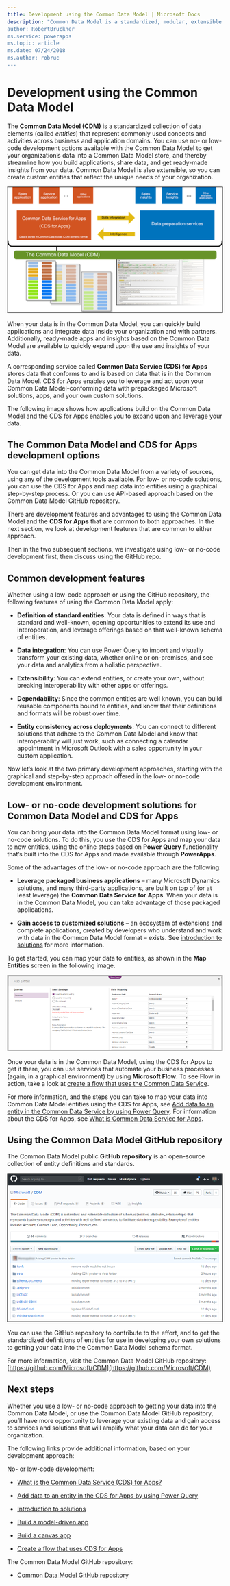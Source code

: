 ```yaml
---
title: Development using the Common Data Model | Microsoft Docs
description: "Common Data Model is a standardized, modular, extensible collection of data schemas published by Microsoft that are designed to make it easier for you build, use, and analyze data.
author: RobertBruckner
ms.service: powerapps
ms.topic: article
ms.date: 07/24/2018
ms.author: robruc
---
```


# Development using the Common Data Model

The **Common Data Model (CDM)** is a standardized collection of data elements
(called *entities*) that represent commonly used concepts and activities across
business and application domains. You can use no- or low-code development
options available with the Common Data Model to get your organization’s data into a Common Data Model
store, and thereby streamline how you build applications, share data, and get
ready-made insights from your data. Common Data Model is also extensible, so you can create
custom entities that reflect the unique needs of your organization.

![Common Data Model overview](media/cdm-overview.png)

When your data is in the Common Data Model, you can quickly build applications and
integrate data inside your organization and with partners. Additionally,
ready-made apps and insights based on the Common Data Model are available to quickly
expand upon the use and insights of your data.

A corresponding service called **Common Data Service (CDS) for Apps** stores
data that conforms to and is based on data that is in the Common Data Model. CDS for Apps
enables you to leverage and act upon your Common Data Model-conforming data with prepackaged
Microsoft solutions, apps, and your own custom solutions.

The following image shows how applications build on the Common Data Model and the CDS
for Apps enables you to expand upon and leverage your data.

## The Common Data Model and CDS for Apps development options

You can get data into the Common Data Model from a variety of sources, using any of the
development tools available. For low- or no-code solutions, you can use the
CDS for Apps and map data into entities using a graphical step-by-step
process. Or you can use API-based approach based on the Common Data Model GitHub repository.

There are development features and advantages to using the Common Data Model and the **CDS
for Apps** that are common to both approaches. In the next section, we look at
development features that are common to either approach.

Then in the two subsequent sections, we investigate using low- or no-code
development first, then discuss using the GitHub repo.

## Common development features 

Whether using a low-code approach or using the GitHub repository, the following
features of using the Common Data Model apply:

-   **Definition of standard entities**: Your data is defined in ways that is
    standard and well-known, opening opportunities to extend its use and
    interoperation, and leverage offerings based on that well-known schema of
    entities.

-   **Data integration**: You can use Power Query to import and visually
    transform your existing data, whether online or on-premises, and see your
    data and analytics from a holistic perspective.

-   **Extensibility**: You can extend entities, or create your own, without
    breaking interoperability with other apps or offerings.

-   **Dependability**: Since the common entities are well known, you can build
    reusable components bound to entities, and know that their definitions and
    formats will be robust over time.

-   **Entity consistency across deployments**: You can connect to different
    solutions that adhere to the Common Data Model and know that interoperability will just
    work, such as connecting a calendar appointment in Microsoft Outlook with a
    sales opportunity in your custom application.

Now let’s look at the two primary development approaches, starting with the
graphical and step-by-step approach offered in the low- or no-code development
environment.

## Low- or no-code development solutions for Common Data Model and CDS for Apps

You can bring your data into the Common Data Model format using low- or no-code solutions.
To do this, you use the CDS for Apps and map your data to new entities,
using the online steps based on **Power Query** functionality that’s built into
the CDS for Apps and made available through **PowerApps**.

Some of the advantages of the low- or no-code approach are the following:

-   **Leverage packaged business applications** – many Microsoft Dynamics
    solutions, and many third-party applications, are built on top of (or at
    least leverage) the **Common Data Service for Apps**. When your data is in
    the Common Data Model, you can take advantage of those packaged applications.

-   **Gain access to customized solutions** – an ecosystem of extensions and
    complete applications, created by developers who understand and work with
    data in the Common Data Model format – exists. See [introduction to
    solutions](https://docs.microsoft.com/powerapps/developer/common-data-service/introduction-solutions)
    for more information.

To get started, you can map your data to entities, as shown in the **Map
Entities** screen in the following image.

![Map your data to entities](media/cdm-map-entities.png)

Once your data is in the Common Data Model, using the CDS for Apps to get it there, you can
use services that automate your business processes (again, in a graphical
environment) by using **Microsoft Flow**. To see Flow in action, take a look at
[create a flow that uses the Common Data
Service](https://docs.microsoft.com/flow/common-data-model-intro).

For more information, and the steps you can take to map your data into Common Data Model
entities using the CDS for Apps, see [Add data to an entity in the Common Data
Service by using Power
Query](https://docs.microsoft.com/powerapps/maker/common-data-service/data-platform-cds-newentity-pq).
For information about the CDS for Apps, see [What is Common Data Service for
Apps](https://docs.microsoft.com/powerapps/maker/common-data-service/data-platform-intro).

## Using the Common Data Model GitHub repository

The Common Data Model public **GitHub repository** is an open-source collection of entity
definitions and standards.

![Common Data Model GitHub repo](media/cdm-github-repo.png)

You can use the GitHub repository to contribute to the effort, and to get the
standardized definitions of entities for use in developing your own solutions to
getting your data into the Common Data Model schema format.

For more information, visit the Common Data Model GitHub
repository: [https://github.com/Microsoft/CDM](https://github.com/Microsoft/CDM)

## Next steps

Whether you use a low- or no-code approach to getting your data into the Common Data Model, or
use the Common Data Model GitHub repository, you’ll have more opportunity to leverage your
existing data and gain access to services and solutions that will amplify what
your data can do for your organization.

The following links provide additional information, based on your development
approach:

No- or low-code development:

-   [What is the Common Data Service (CDS) for
    Apps?](https://docs.microsoft.com/powerapps/maker/common-data-service/data-platform-intro)

-   [Add data to an entity in the CDS for Apps by using Power
    Query](https://docs.microsoft.com/powerapps/maker/common-data-service/data-platform-cds-newentity-pq)

-   [Introduction to
    solutions](https://docs.microsoft.com/powerapps/developer/common-data-service/introduction-solutions)

-   [Build a model-driven
    app](https://docs.microsoft.com/powerapps/maker/model-driven-apps/model-driven-app-overview)

-   [Build a canvas
    app](https://docs.microsoft.com/powerapps/maker/canvas-apps/getting-started)

-   [Create a flow that uses CDS for Apps](https://docs.microsoft.com/flow/common-data-model-intro)

The Common Data Model GitHub repository:

-   [Common Data Model GitHub repository](https://github.com/Microsoft/CDM)

